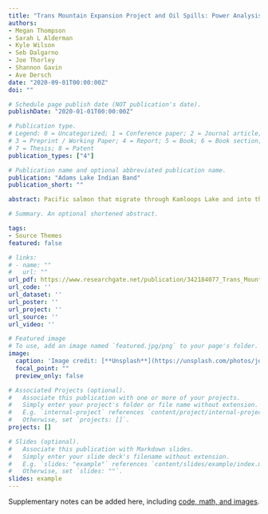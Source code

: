 ```yaml
---
title: "Trans Mountain Expansion Project and Oil Spills: Power Analysis on Pacific Salmon Data"
authors:
- Megan Thompson
- Sarah L Alderman
- Kyle Wilson
- Seb Dalgarno
- Joe Thorley
- Shannon Gavin
- Ave Dersch
date: "2020-09-01T00:00:00Z"
doi: ""

# Schedule page publish date (NOT publication's date).
publishDate: "2020-01-01T00:00:00Z"

# Publication type.
# Legend: 0 = Uncategorized; 1 = Conference paper; 2 = Journal article;
# 3 = Preprint / Working Paper; 4 = Report; 5 = Book; 6 = Book section;
# 7 = Thesis; 8 = Patent
publication_types: ["4"]

# Publication name and optional abbreviated publication name.
publication: "Adams Lake Indian Band"
publication_short: ""

abstract: Pacific salmon that migrate through Kamloops Lake and into the North Thompson River and Shuswap Lake complex are at risk from oil spills associated with the Trans Mountain Expansion pipeline project (TMX). These watersheds and salmon are culturally important to Adams Lake Indian Band (ALIB) members and the larger Secwépemc Nation (Kwusen Research and Media 2019). Salmon have an important role in the ecosystem as they provide a nutrient and food source for traditional users, and for a variety of plants and wildlife. Therefore, reductions in numbers or contamination of salmon can have consequences for the broader ecosystem. ALIB requested that Management and Solutions in Environmental Science (MSES) assist the community by conducting a technical study. The focus of the study was to examine whether existing scientific data would be able to detect potential impacts on salmon stocks in these watersheds if a spill were to occur associated with the TMX project.

# Summary. An optional shortened abstract.

tags:
- Source Themes
featured: false

# links:
# - name: ""
#   url: ""
url_pdf: https://www.researchgate.net/publication/342184077_Trans_Mountain_Expansion_Project_and_Oil_Spills_Power_Analysis_on_Pacific_Salmon_Data
url_code: ''
url_dataset: ''
url_poster: ''
url_project: ''
url_source: ''
url_video: ''

# Featured image
# To use, add an image named `featured.jpg/png` to your page's folder. 
image:
  caption: 'Image credit: [**Unsplash**](https://unsplash.com/photos/jdD8gXaTZsc)'
  focal_point: ""
  preview_only: false

# Associated Projects (optional).
#   Associate this publication with one or more of your projects.
#   Simply enter your project's folder or file name without extension.
#   E.g. `internal-project` references `content/project/internal-project/index.md`.
#   Otherwise, set `projects: []`.
projects: []

# Slides (optional).
#   Associate this publication with Markdown slides.
#   Simply enter your slide deck's filename without extension.
#   E.g. `slides: "example"` references `content/slides/example/index.md`.
#   Otherwise, set `slides: ""`.
slides: example
---
```


Supplementary notes can be added here, including [code, math, and images](https://wowchemy.com/docs/writing-markdown-latex/).
